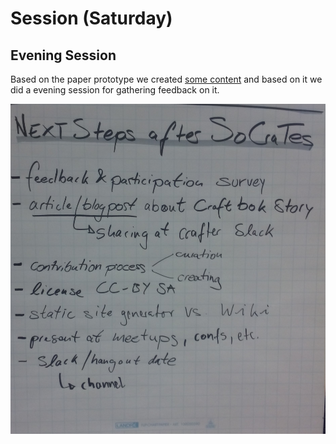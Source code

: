 # Session (Saturday)
## Evening Session
Based on the paper prototype we created [some content](definitions/content) and based on it we did a evening session for gathering feedback on it.

![evening session flipchart](20190824_Final-Session-SoCraTes.JPG)
